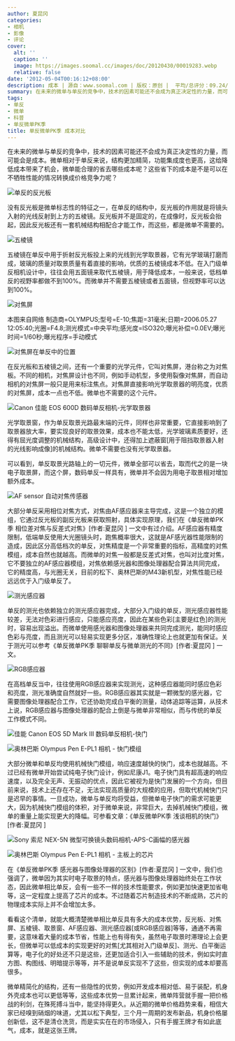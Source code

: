 ```yaml
---
author: 夏昆冈
categories:
- 相机
- 影像
- 评论
cover:
  alt: ''
  caption: ''
  image: https://images.soomal.cc/images/doc/20120430/00019283.webp
  relative: false
date: '2012-05-04T00:16:12+08:00'
description: 成本 | 源自：www.soomal.com | 版权：原创 |  平均/总评分：09.24/268
summary: 在未来的微单与单反的竞争中，技术的因素可能还不会成为真正决定性的力量，而可能会是成本。微单相对于单反来说，结构更加精简，功能集成度也更高，这给降低成本带来了机会，微单能合理的省去哪些成本呢？这些省下的成本是不是可以在不牺牲性能的情况转换成价格竞争力呢？
tags:
- 单反
- 微单
- 科普
- 单反微单PK季
title: 单反微单PK季 成本对比
---
```


在未来的微单与单反的竞争中，技术的因素可能还不会成为真正决定性的力量，而可能会是成本。微单相对于单反来说，结构更加精简，功能集成度也更高，这给降低成本带来了机会，微单能合理的省去哪些成本呢？这些省下的成本是不是可以在不牺牲性能的情况转换成价格竞争力呢？

![单反的反光板](https://images.soomal.cc/images/doc/20120430/00019282.webp)




没有反光板是微单标志性的特征之一，在单反的结构中，反光板的作用就是将镜头入射的光线反射到上方的五棱镜。反光板并不是固定的，在成像时，反光板会抬起，因此反光板还有一套机械结构相配合才能工作，而这些，都是微单不需要的。

![五棱镜](https://images.soomal.cc/images/doc/20100310/00004364.webp)




五棱镜在单反中用于折射反光板投上来的光线到光学取景器，它有光学玻璃打磨而成，玻璃的质量对取景质量有着直接的影响，优质的五棱镜成本不低。在入门级单反相机设计中，往往会用五面镜来取代五棱镜，用于降低成本，一般来说，低档单反的视野率都做不到100%。而微单并不需要五棱镜或者五面镜，但视野率可以达到100%。

![对焦屏](https://images.soomal.cc/images/doc/20120430/00019283.webp)

本图来自网络 制造商=OLYMPUS;型号=E-10;焦距=31毫米;日期=2006.05.27 12:05:40;光圈=F4.8;测光模式=中央平均;感光度=ISO320;曝光补偿=0.0EV;曝光时间=1/60秒;曝光程序=手动模式


![对焦屏在单反中的位置](https://images.soomal.cc/images/doc/20120430/00019284.webp)




在反光板和五棱镜之间，还有一个重要的光学元件，它叫对焦屏，港台称之为对焦板。不同的相机，对焦屏设计也不同，例如手动机型，多使用裂像对焦屏，而自动相机的对焦屏一般只是用来标注焦点。对焦屏直接影响光学取景器的明亮度，优质的对焦屏，成本一点也不低。微单也不需要的这个元件。

![Canon 佳能 EOS 600D 数码单反相机-光学取景器](https://images.soomal.cc/images/doc/20111222/00015573.webp)




光学取景窗，作为单反取景光路最末端的元件，同样也非常重要，它直接影响到了取景器放大率，要实现良好的取景效果，成本也不能太低，光学玻璃素质要好，还得有屈光度调整的机械结构，高级设计中，还得加上遮蔽窗[用于阻挡取景器入射的光线影响成像]的机械结构。微单不需要也没有光学取景器。

可以看到，单反取景光路轴上的一切元件，微单全部可以省去，取而代之的是一块电子取景屏，而这个屏，数码单反一样具有，微单并不会因为用电子取景相对增加额外成本。

![AF sensor 自动对焦传感器](https://images.soomal.cc/images/doc/20111231/00015880.webp)




大部分单反采用相位对焦方式，对焦由AF感应器来主导完成，这是一个独立的模组，它通过反光板的副反光板来获取照射，具体实现原理，我们在《单反微单PK季 相位差对焦与反差式对焦》[作者:夏昆冈 ]
一文中有过介绍。AF感应器有精度限制，低端单反使用大光圈镜头时，跑焦概率很大，这就是AF感光器性能限制的造成，因此区分高低档次的单反，对焦精度是一个非常重要的指标，高精度的对焦模组，成本自然也就越高。而微单的对焦一般都是反差式对焦，也叫对比度对焦，它不要独立的AF感应器模组，对焦依赖感光器和图像处理器配合算法共同完成，它的精度高，与光圈无关，目前的松下、奥林巴斯的M43新机型，对焦性能已经远远优于入门级单反了。

![测光感应器](https://images.soomal.cc/images/doc/20120211/00016712.webp)




单反的测光也依赖独立的测光感应器完成，大部分入门级的单反，测光感应器性能较差，无法对色彩进行感应，只能感应亮度，因此在某些色彩[主要是红色]的测光时，容易出现溢出。而微单使用感光器和图像处理器来共同完成测光，能同时感应色彩与亮度，而且测光可以轻易实现更多分区，准确性理论上也就更加有保证。关于测光可以参考《单反微单PK季 聊聊单反与微单测光的不同》[作者:夏昆冈 ]
一文。

![RGB感应器](https://images.soomal.cc/images/doc/20120211/00016715.webp)




在高档单反当中，往往使用RGB感应器来实现测光，这种感应器能同时感应色彩和亮度，测光准确度自然就好一些。RGB感应器其实就是一颗微型的感光器，它需要图像处理器配合工作，它还协助完成白平衡的测量，动体追踪等运算，从技术上说，RGB感应器与图像处理器的配合上倒是与微单非常相似，而与传统的单反工作模式不同。

![佳能 Canon EOS 5D Mark III 数码单反相机-快门](https://images.soomal.cc/images/doc/20120302/00017309.webp)




![奥林巴斯 Olympus Pen E-PL1 相机 - 快门模组](https://images.soomal.cc/images/doc/20100405/00004859.webp)




大部分微单和单反均使用机械快门模组，响应速度越快的快门，成本也就越高。不过已经有微单开始尝试纯电子快门设计，例如尼康J1。电子快门具有超高速的响应速度，以及完全无声、无振动的优点，因此它被视为是快门发展的一个方向，但目前来说，技术上还存在不足，无法实现高质量的大规模的应用，但取代机械快门只是迟早的事情。一旦成功，微单与单反均将受益，但微单电子快门的需求可能更大，因为机械快门模组的体积，对于微单来说，非常巨大，去掉机械快门模组，微单的重量上能实现更大的降幅。可参看文章：《单反微单PK季 浅谈相机的快门》[作者:夏昆冈 ]


![Sony 索尼 NEX-5N 微型可换镜头数码相机-APS-C画幅的感光器](https://images.soomal.cc/images/doc/20110918/00013582.webp)




![奥林巴斯 Olympus Pen E-PL1 相机 - 主板上的芯片](https://images.soomal.cc/images/doc/20100319/00004576.webp)




在《单反微单PK季 感光器与图像处理器的区别》[作者:夏昆冈 ]
一文中，我们也强调了，微单因为其实时电子取景的特点，感光器与图像处理器始终处在工作状态，因此微单相比单反，会有一些不一样的技术性能要求，例如更加快速更加省电等，这一定程度上提高了芯片的成本。不过随着芯片制造技术的不断成熟，芯片的物理成本实际上并不会增加太多。

看看这个清单，就能大概清楚微单相比单反具有多大的成本优势，反光板、对焦屏、五棱镜、取景窗、AF感应器、测光感应器[或RGB感应器]等等，通通不再需要，这意味着大量的成本节省，性能上也有得有失，虽然电子取景时滞理论上会更长，但微单可以低成本的实现更好的对焦[尤其相对入门级单反]、测光、白平衡运算等，电子化的好处还不只是这些，还更加适合引入一些辅助的技术，例如实时直方图、构图线、明暗提示等等，并不是说单反实现不了这些，但实现的成本却要高很多。

微单精简化的结构，还有一些隐性的优势，例如开发成本相对低、易于装配，机身外壳成本也可以更低等等，这些成本优势一旦累计起来，微单阵营就手握一把价格战的利剑，在殊死搏斗当中，能坚持得更久。从近期的微单价格趋势来看，相信大家已经嗅到硝烟的味道，尤其以松下典型，三个月一周期的发布新品，机身价格屡创新低，这不是清仓洗货，而是实实在在的市场侵入，只有手握王牌才有如此底气，成本，就是这张王牌。